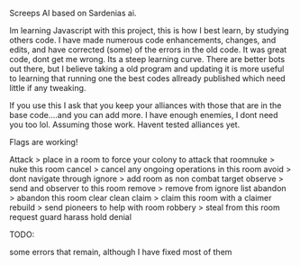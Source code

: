 Screeps AI based on Sardenias ai.  

Im learning Javascript with this project, this is how I best learn, by studying others code.  I have made numerous code enhancements, changes,  and edits, and have corrected (some) of the errors in the old code.  It was great code, dont get me wrong.  Its a steep learning curve.  There are better bots out there, but I believe taking a old program and updating it is more useful to learning that running one the best codes allready published which need little if any tweaking.

If you use this I ask that you keep your alliances with those that are in the base code....and you can add more.  I have enough enemies, I dont need you too lol.  Assuming those work.  Havent tested alliances yet.  

Flags are working!

Attack > place in a room to force your colony to attack that roomnuke > nuke this room
cancel > cancel any ongoing operations in this room
avoid > dont navigate through
ignore > add room as non combat target
observe > send and observer to this room
remove > remove from ignore list
abandon > abandon this room
clear
clean
claim > claim this room with a claimer
rebuild > send pioneers to help with room
robbery > steal from this room
request
guard
harass
hold
denial

TODO:

some errors that remain, although I have fixed most of them

